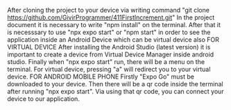 After cloning the project to your device via writing command "git clone https://github.com/GivirProgrammer/411FirstIncrement.git" 
In the project document it is necessary to write "npm install" on the terminal. 
After that it is necesssary to use "npx expo start" or "npm start" in order to see the application inside an Android Device which can be virtual device also
FOR VIRTUAL DEVICE
After installing the Android Studio (latest version) it is important to create a device from Virtual Device Manager inside android studio.
Finally when "npx expo start" run, there will be a menu on the terminal. For virtual device, pressing "a" will redirect you to your virtual device.
FOR ANDROID MOBILE PHONE
Firstly "Expo Go" must be downloaded to your device.
Then there will be a qr code inside the terminal after running "npx expo start". Via using that qr code, you can connect your device to our application.
